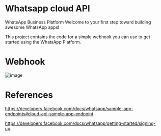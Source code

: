 # Whatsapp cloud API

WhatsApp Business Platform 
Welcome to your first step toward building awesome WhatsApp apps!

This project contains the code for a simple webhook you can use to get started using the WhatsApp Platform.


# Webhook

![image](https://user-images.githubusercontent.com/18171512/169674440-7f5058e6-5cf2-4bcd-840f-c26d28cea4f5.png)


# References

https://developers.facebook.com/docs/whatsapp/sample-app-endpoints#cloud-api-sample-app-endpoint

https://developers.facebook.com/docs/whatsapp/getting-started/signing-up
